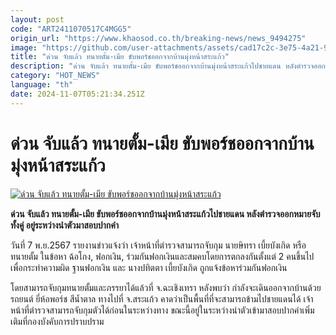 ```yaml
---
layout: post
code: "ART2411070517C4MGG5"
origin_url: "https://www.khaosod.co.th/breaking-news/news_9494275"
image: "https://github.com/user-attachments/assets/cad17c2c-3e75-4a21-90d6-9c806901f818"
title: "ด่วน จับแล้ว ทนายตั้ม-เมีย ขับพอร์ชออกจากบ้านมุ่งหน้าสระแก้ว"
description: "ด่วน จับแล้ว ทนายตั้ม-เมีย ขับพอร์ชออกจากบ้านมุ่งหน้าสระแก้วไปชายแดน หลังตำรวจออกหมายจับทั้งคู่ อยู่ระหว่างนำตัวมาสอบปากคำ"
category: "HOT_NEWS"
language: "th"
date: 2024-11-07T05:21:34.251Z
---
```


# ด่วน จับแล้ว ทนายตั้ม-เมีย ขับพอร์ชออกจากบ้านมุ่งหน้าสระแก้ว

[![ด่วน จับแล้ว ทนายตั้ม-เมีย ขับพอร์ชออกจากบ้านมุ่งหน้าสระแก้ว](https://www.khaosod.co.th/wpapp/uploads/2024/11/Lawyer-Tum04_0.jpg "ด่วน จับแล้ว ทนายตั้ม-เมีย ขับพอร์ชออกจากบ้านมุ่งหน้าสระแก้ว")](https://www.khaosod.co.th/wpapp/uploads/2024/11/Lawyer-Tum04_0.jpg)

**ด่วน จับแล้ว ทนายตั้ม-เมีย ขับพอร์ชออกจากบ้านมุ่งหน้าสระแก้วไปชายแดน หลังตำรวจออกหมายจับทั้งคู่ อยู่ระหว่างนำตัวมาสอบปากคำ**

วันที่ 7 พ.ย.2567 รายงานข่าวแจ้งว่า เจ้าหน้าที่ตำรวจสามารถจับกุม นายษิทรา เบี้ยบังเกิด หรือ ทนายตั้ม ในข้อหา ฉ้อโกง, ฟอกเงิน, ร่วมกันฟอกเงินและสมคบโดยการตกลงกันตั้งแต่ 2 คนขึ้นไปเพื่อกระทำความผิด ฐานฟอกเงิน และ นางปทิตตา เบี้ยบังเกิด ถูกแจ้งข้อหาร่วมกันฟอกเงิน

โดยสามารถจับกุมทนายตั้มและภรรยาได้แล้วที่ จ.ฉะเชิงเทรา หลังพบว่า กำลังจะเดินออกจากบ้านด้วยรถยนต์ ยี่ห้อพอร์ช สีน้ำตาล ทางไปที่ จ.สระแก้ว คาดว่าเป็นพื้นที่ที่จะสามารถข้ามไปชายแดนได้ เจ้าหน้าที่ตำรวจสามารถจับกุมตัวได้ก่อนในระหว่างทาง ขณะนี้อยู่ในระหว่างนำตัวเข้ามาสอบปากคำเพิ่มเติมที่กองบังคับการปราบปราม